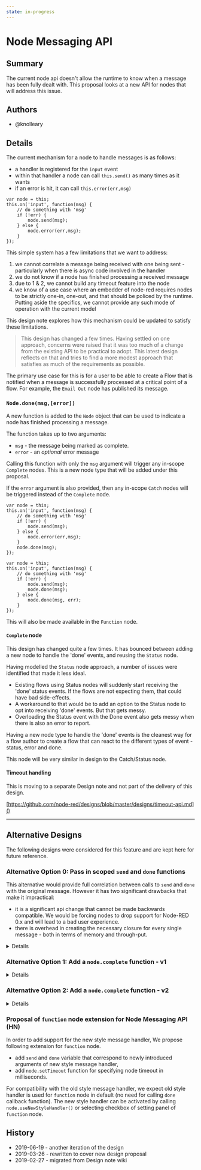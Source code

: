 ```yaml
---
state: in-progress
---
```


# Node Messaging API

## Summary

The current node api doesn't allow the runtime to know when a message has
been fully dealt with. This proposal looks at a new API for nodes that will
address this issue.

## Authors

 - @knolleary

## Details

The current mechanism for a node to handle messages is as follows:

 - a handler is registered for the `input` event
 - within that handler a node can call `this.send()` as many times as it wants
 - if an error is hit, it can call `this.error(err,msg)`

```
var node = this;
this.on('input', function(msg) {
    // do something with 'msg'
    if (!err) {
        node.send(msg);
    } else {
        node.error(err,msg);
    }
});
```

This simple system has a few limitations that we want to address:

 1. we cannot correlate a message being received with one being sent - particularly when there is async code involved in the handler
 2. we do not know if a node has finished processing a received message
 3. due to 1 & 2, we cannot build any timeout feature into the node
 4. we know of a use case where an embedder of node-red requires nodes to be strictly one-in, one-out, and that should be policed by the runtime. Putting aside the specifics, we cannot provide any such mode of operation with the current model

This design note explores how this mechanism could be updated to satisfy these limitations.

> This design has changed a few times. Having settled on one approach, concerns
> were raised that it was too much of a change from the existing API to be
> practical to adopt. This latest design reflects on that and tries to find
> a more modest approach that satisfies as much of the requirements as possible.

The primary use case for this is for a user to be able to create a Flow that is
notified when a message is successfully processed at a critical point of a flow.
For example, the `Email Out` node has published its message.

### `Node.done(msg,[error])`

A new function is added to the `Node` object that can be used to indicate a node
has finished processing a message.

The function takes up to two arguments:

 - `msg` - the message being marked as complete.
 - `error` - an _optional_ error message

Calling this function with only the `msg` argument will trigger any in-scope `Complete`
nodes. This is a new node type that will be added under this proposal.

If the `error` argument is also provided, then any in-scope `Catch` nodes will
be triggered instead of the `Complete` node.

```
var node = this;
this.on('input', function(msg) {
    // do something with 'msg'
    if (!err) {
        node.send(msg);
    } else {
        node.error(err,msg);
    }
    node.done(msg);
});
```

```
var node = this;
this.on('input', function(msg) {
    // do something with 'msg'
    if (!err) {
        node.send(msg);
        node.done(msg);
    } else {
        node.done(msg, err);
    }
});
```


This will also be made available in the `Function` node.

#### `Complete` node

This design has changed quite a few times. It has bounced between adding a new
node to handle the 'done' events, and reusing the `Status` node.

Having modelled the `Status` node approach, a number of issues were identified that
made it less ideal.

 - Existing flows using Status nodes will suddenly start receiving the 'done' status
   events. If the flows are not expecting them, that could have bad side-effects.
 - A workaround to that would be to add an option to the Status node to opt into
   receiving 'done' events. But that gets messy.
 - Overloading the Status event with the Done event also gets messy when there is
   also an error to report.

Having a new node type to handle the 'done' events is the cleanest way for a flow
author to create a flow that can react to the different types of event - status,
error and done.

This node will be very similar in design to the Catch/Status node.

#### Timeout handling

This is moving to a separate Design note and not part of the delivery of this
design.

[https://github.com/node-red/designs/blob/master/designs/timeout-api.md]()

---

## Alternative Designs

The following designs were considered for this feature and are kept here for
future reference.

### Alternative Option 0: Pass in scoped `send` and `done` functions

This alternative would provide full correlation between calls to `send` and `done`
with the original message. However it has two significant drawbacks that make it
impractical:

 - it is a significant api change that cannot be made backwards compatible. We
   would be forcing nodes to drop support for Node-RED 0.x and will lead to
   a bad user experience.
 - there is overhead in creating the necessary closure for every single message -
   both in terms of memory and through-put.


<details>

If the event handler is registered with three arguments, the runtime will pass in functions that should be used to send or mark the msg as handled.

```
this.on('input', function(msg, send, done) {
    // do something with 'msg'
    if (!err) {
        // send can be called as many time as needed (including not at all)
        send(msg);
        send(msg);
        send(msg);
        // Once complete, done is called
        done();
    } else {
        // If an error occurs, call done providing the error.
        done(err);
    }
});
```

The `done` function takes two arguments: `done(error, message)`.


Usage            | Meaning
-----------------|------------
`done()`         | success. Any `success` node targeting this node will be triggered using the original msg
`done(null,msg)` | success. Any `success` node targeting this node will be triggered using the provided msg
`done(err)`      | failure. Any `catch` node targeting this node will be triggered using the original msg
`done(err,msg)`  | failure. Any `catch` node targeting this node will be triggered using the provided msg



 - a new node will be added to compliment the `Catch` node that can be used to trigger a flow when a node finished processing a message. It's current name is the `Success` node - but it needs to change.
 - this feels the most 'node.js-like'. The presence of a `done` callback is familiar to many apis.
 - the functions can be scoped to the received message so the node does not need to provide the message back
 - the runtime can tell if the handler expects these extra arguments or not, so can adapt its behaviour to match
 - `node.send` should not be used in this case as its use will stop the runtime from being able to correlate message received with message sent. We _probably_ won't enforce this - tbd.
 - `node.error` can still be used as a handler may need to log multiple errors before completing.

> (HN): According to the discussion held on May 17th,
>       if `send` and `done` is omitted from the handler arguments (i.e. original form of handler is used), `done` is implicitly called after callback execution.

**What if `done` is never called?** - If a handler is registered that takes the `send` and `done` arguments, the runtime requires it to eventually call `done` for each message received. Not calling `done` should be considered a bug with the node implementation. The question is what happens if it doesn't get called.

The easy option is to do nothing. But that will allow buggy implementations to exist, so we should avoid this option.

The right approach will be to timeout the function. A timeout would be considered an error and logged as such. The runtime will set a default timeout of **30 seconds (TBD)**. A node will be able to set its own timeout value by setting a property on itself (`this.TIMEOUT = 60000` (TBD)). This also allows a future extension where a user can set custom timeout values per node in the editor (but this proposal does not extend that far today).

> (HN): According to the discussion held on May 17th,
>       fixed timeout value may lead to unpredictable behavior of flows because execution time and order may vary for each execution.  So, we make default timeout behavior of nodes off and add allow specifying timeout of each node independently using new API, say `node.setTimeout(<value>)`.  Global setting of timeout, e.g. `RED.setNodeTimeout(<value>)`, is also useful.

**What if a node that has been timed out then wakes up and calls `done` or `send`?** - should the runtime then block a timed out node from calling `send` or `done` (at least... prevent any messages it then sends from being passed on? I can see use cases for both allowing the message to pass on and for stopping it. Does this need to be a per-node policy? Or a choice made in the editor? Hmmm.

> (HN): According to the discussion held on May 17th,
>       correct handling of early timeout of node is different for each flow.  So, we assume timeout of a node throws exception and can be caught by `catch` node.

> (HN): Note: Because processing of `send` and `done` is on critical path of node processing, we must take care of reducing their execution overhead on implementation.

</details>

### Alternative Option 1: Add a `node.complete` function - v1

<details>

The first proposal is to add a new function to the Node object that can be called when a node has finished handling a message.

```
this.on('input', function(msg) {
    // do something with 'msg'
    if (!err) {
        node.send(msg);
    } else {
        node.error(err,msg);
    }
    node.done(null,msg);
});
```

 - this relies on the user passing msg through - something that could be a source of programming error.
 - it would need clear semantics over when it was called and how it relates to `node.error`.

</details>

### Alternative Option 2: Add a `node.complete` function - v2

<details>

The second proposal is similar to the first, but the `complete` function can also be used to indicate a failure:

```
this.on('input', function(msg) {
    // do something with 'msg'
    if (!err) {
        node.send(msg);
        node.complete(msg, null, msg);
    } else {
        // Log the error, but don't provide the msg obj here
        node.error(err);
        // Provide the err - which will trigger any Catch nodes
        node.complete(msg,err);
    }
});
```

 - this relies on the user passing msg through - something that could be a source of programming error.
 - it would need clear semantics over when it was called and how it relates to `node.error`.

</details>


### Proposal of `function` node extension for Node Messaging API (HN)

In order to add support for the new style message handler, We propose following extension for `function` node.

- add `send` and `done` variable that correspond to newly introduced arguments of new style message handler,
- add `node.setTimeout` function for specifying node timeout in milliseconds.

For compatibility with the old style message handler, we expect old style handler is used for `function` node in default (no need for calling `done` callback function).
The new style handler can be activated by calling `node.useNewStyleHandler()` or selecting checkbox of setting panel of `function` node.

## History

  - 2019-06-19 - another iteration of the design
  - 2019-03-26 - rewritten to cover new design proposal
  - 2019-02-27 - migrated from Design note wiki
